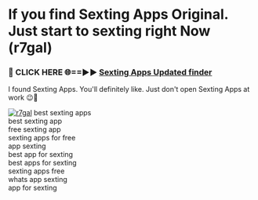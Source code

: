 # If you find Sexting Apps Original. Just start to sexting right Now (r7gal)

<h3>🔴 CLICK HERE 🌐==►► <a href="https://tinyurl.com/2s32jyrn" rel="nofollow">Sexting Apps Updated finder</a></h3>

I found Sexting Apps. You'll definitely like. Just don't open Sexting Apps at work 😉💬

[![r7gal](https://i.imgur.com/sZc9xG4.jpeg)](https://tinyurl.com/2s32jyrn)
best sexting apps<br>
best sexting app<br>
free sexting app<br>
sexting apps for free<br>
app sexting<br>
best app for sexting<br>
best apps for sexting<br>
sexting apps free<br>
whats app sexting<br>
app for sexting